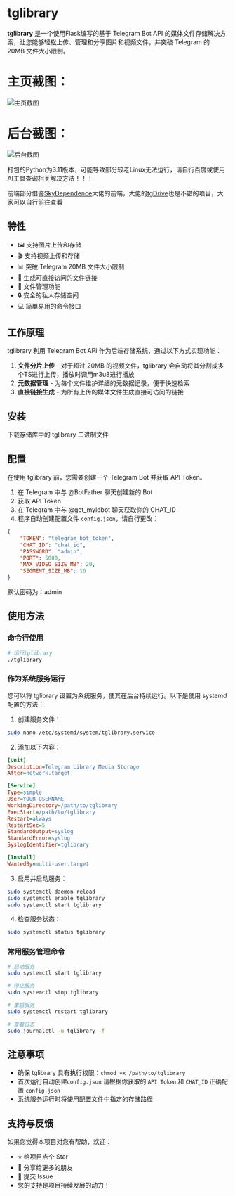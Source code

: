 # tglibrary

**tglibrary** 是一个使用Flask编写的基于 Telegram Bot API 的媒体文件存储解决方案，让您能够轻松上传、管理和分享图片和视频文件，并突破 Telegram 的 20MB 文件大小限制。
# 主页截图：
![主页截图](https://tglibrary.ahayu.workers.dev/d/AgACAgQAAxkDAAPzZ95iMOM8E_XuZLoXaoyiWqX6-OUAAuLHMRtp6_FSadMWPO1QG6sBAAMCAAN3AAM2BA)
# 后台截图：
![后台截图](https://tglibrary.ahayu.workers.dev/d/AgACAgQAAxkDAAPyZ95iIjIj0QF9vQABA6fnQ1Y0a5S2AALhxzEbaevxUtBoDy3ruPgJAQADAgADdwADNgQ)

打包的Python为3.11版本，可能导致部分较老Linux无法运行，请自行百度或使用AI工具查询相关解决方法！！！

前端部分借鉴[SkyDependence](https://github.com/SkyDependence/)大佬的前端，大佬的[tgDrive](https://github.com/SkyDependence/tgDrive)也是不错的项目，大家可以自行前往查看

## 特性

* 🖼️ 支持图片上传和存储
* 🎬 支持视频上传和存储
* 📊 突破 Telegram 20MB 文件大小限制
* 🔗 生成可直接访问的文件链接
* 📂 文件管理功能
* 🔒 安全的私人存储空间
* 💻 简单易用的命令接口

## 工作原理

tglibrary 利用 Telegram Bot API 作为后端存储系统，通过以下方式实现功能：

1. **文件分片上传** - 对于超过 20MB 的视频文件，tglibrary 会自动将其分割成多个TS进行上传，播放时调用m3u8进行播放
2. **元数据管理** - 为每个文件维护详细的元数据记录，便于快速检索
3. **直接链接生成** - 为所有上传的媒体文件生成直接可访问的链接

## 安装

下载存储库中的 tglibrary 二进制文件

## 配置

在使用 tglibrary 前，您需要创建一个 Telegram Bot 并获取 API Token。

1. 在 Telegram 中与 @BotFather 聊天创建新的 Bot
2. 获取 API Token
3. 在 Telegram 中与 @get_myidbot 聊天获取你的 CHAT_ID
4. 程序自动创建配置文件 `config.json`，请自行更改：

```json
{
    "TOKEN": "telegram_bot_token",
    "CHAT_ID": "chat_id",
    "PASSWORD": "admin",
    "PORT": 5000,
    "MAX_VIDEO_SIZE_MB": 20,
    "SEGMENT_SIZE_MB": 10
}
```
默认密码为：admin
## 使用方法

### 命令行使用

```bash
# 运行tglibrary
./tglibrary
```

### 作为系统服务运行

您可以将 tglibrary 设置为系统服务，使其在后台持续运行。以下是使用 systemd 配置的方法：

1. 创建服务文件：

```bash
sudo nano /etc/systemd/system/tglibrary.service
```

2. 添加以下内容：

```ini
[Unit]
Description=Telegram Library Media Storage
After=network.target

[Service]
Type=simple
User=YOUR_USERNAME
WorkingDirectory=/path/to/tglibrary
ExecStart=/path/to/tglibrary
Restart=always
RestartSec=5
StandardOutput=syslog
StandardError=syslog
SyslogIdentifier=tglibrary

[Install]
WantedBy=multi-user.target
```

3. 启用并启动服务：

```bash
sudo systemctl daemon-reload
sudo systemctl enable tglibrary
sudo systemctl start tglibrary
```

4. 检查服务状态：

```bash
sudo systemctl status tglibrary
```

### 常用服务管理命令

```bash
# 启动服务
sudo systemctl start tglibrary

# 停止服务
sudo systemctl stop tglibrary

# 重启服务
sudo systemctl restart tglibrary

# 查看日志
sudo journalctl -u tglibrary -f
```

## 注意事项

- 确保 tglibrary 具有执行权限：`chmod +x /path/to/tglibrary`
- 首次运行自动创建`config.json` 请根据你获取的 `API Token` 和 `CHAT_ID` 正确配置 `config.json`
- 系统服务运行时将使用配置文件中指定的存储路径

## 支持与反馈
如果您觉得本项目对您有帮助，欢迎：

* ⭐ 给项目点个 Star
* 🔄 分享给更多的朋友
* 🐛 提交 Issue
* 您的支持是项目持续发展的动力！
